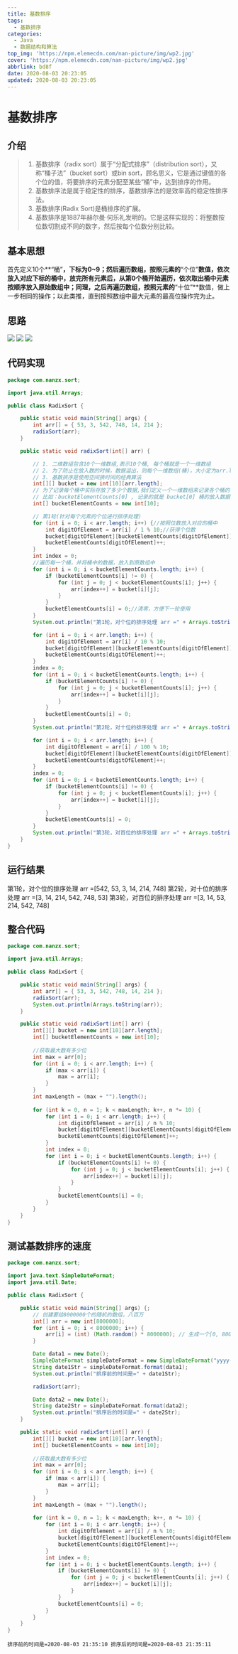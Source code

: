 ```yaml
---
title: 基数排序
tags:
  - 基数排序
categories:
  - Java
  - 数据结构和算法
top_img: 'https://npm.elemecdn.com/nan-picture/img/wp2.jpg'
cover: 'https://npm.elemecdn.com/nan-picture/img/wp2.jpg'
abbrlink: bd8f
date: 2020-08-03 20:23:05
updated: 2020-08-03 20:23:05
---
```


# 基数排序

## 介绍

> 1. 基数排序（radix sort）属于“分配式排序”（distribution sort），又称“桶子法”（bucket sort）或bin sort，顾名思义，它是通过键值的各个位的值，将要排序的元素分配至某些“桶”中，达到排序的作用。
> 2. 基数排序法是属于稳定性的排序，基数排序法的是效率高的稳定性排序法。
> 3. 基数排序(Radix Sort)是桶排序的扩展。
> 4. 基数排序是1887年赫尔曼·何乐礼发明的。它是这样实现的：将整数按位数切割成不同的数字，然后按每个位数分别比较。

## 基本思想

首先定义10个**“桶”**，下标为0~9；然后遍历数组，按照元素的**“个位”**数值，依次放入对应下标的桶中，放完所有元素后，从第0个桶开始遍历，依次取出桶中元素按顺序放入原始数组中；同理，之后再遍历数组，按照元素的**“十位”**数值，做上一步相同的操作；以此类推，直到按照数组中最大元素的最高位操作完为止。

## 思路

![](https://npm.elemecdn.com/nan-picture/blog/20220706215707.png)
![](https://npm.elemecdn.com/nan-picture/blog/20220706215708.png)
![](https://npm.elemecdn.com/nan-picture/blog/20220706215709.png)

## 代码实现

```java
package com.nanzx.sort;

import java.util.Arrays;

public class RadixSort {

	public static void main(String[] args) {
		int arr[] = { 53, 3, 542, 748, 14, 214 };
		radixSort(arr);
	}

	public static void radixSort(int[] arr) {

		// 1. 二维数组包含10个一维数组,表示10个桶, 每个桶就是一个一维数组
		// 2. 为了防止在放入数的时候，数据溢出，则每个一维数组(桶)，大小定为arr.length
		// 3. 基数排序是使用空间换时间的经典算法
		int[][] bucket = new int[10][arr.length];
		// 为了记录每个桶中实际存放了多少个数据,我们定义一个一维数组来记录各个桶的每次放入的数据个数
		// 比如：bucketElementCounts[0] , 记录的就是 bucket[0] 桶的放入数据个数
		int[] bucketElementCounts = new int[10];

		// 第1轮(针对每个元素的个位进行排序处理)
		for (int i = 0; i < arr.length; i++) {//按照位数放入对应的桶中
			int digitOfElement = arr[i] / 1 % 10;//获得个位数
			bucket[digitOfElement][bucketElementCounts[digitOfElement]] = arr[i];
			bucketElementCounts[digitOfElement]++;
		}
		int index = 0;
		//遍历每一个桶，并将桶中的数据，放入到原数组中
		for (int i = 0; i < bucketElementCounts.length; i++) {
			if (bucketElementCounts[i] != 0) {
				for (int j = 0; j < bucketElementCounts[i]; j++) {
					arr[index++] = bucket[i][j];
				}
			}
			bucketElementCounts[i] = 0;//清零，方便下一轮使用
		}
		System.out.println("第1轮，对个位的排序处理 arr =" + Arrays.toString(arr));

		for (int i = 0; i < arr.length; i++) {
			int digitOfElement = arr[i] / 10 % 10;
			bucket[digitOfElement][bucketElementCounts[digitOfElement]] = arr[i];
			bucketElementCounts[digitOfElement]++;
		}
		index = 0;
		for (int i = 0; i < bucketElementCounts.length; i++) {
			if (bucketElementCounts[i] != 0) {
				for (int j = 0; j < bucketElementCounts[i]; j++) {
					arr[index++] = bucket[i][j];
				}
			}
			bucketElementCounts[i] = 0;
		}
		System.out.println("第2轮，对十位的排序处理 arr =" + Arrays.toString(arr));

		for (int i = 0; i < arr.length; i++) {
			int digitOfElement = arr[i] / 100 % 10;
			bucket[digitOfElement][bucketElementCounts[digitOfElement]] = arr[i];
			bucketElementCounts[digitOfElement]++;
		}
		index = 0;
		for (int i = 0; i < bucketElementCounts.length; i++) {
			if (bucketElementCounts[i] != 0) {
				for (int j = 0; j < bucketElementCounts[i]; j++) {
					arr[index++] = bucket[i][j];
				}
			}
			bucketElementCounts[i] = 0;
		}
		System.out.println("第3轮，对百位的排序处理 arr =" + Arrays.toString(arr));
	}
}

```

## 运行结果

第1轮，对个位的排序处理 arr =[542, 53, 3, 14, 214, 748]
第2轮，对十位的排序处理 arr =[3, 14, 214, 542, 748, 53]
第3轮，对百位的排序处理 arr =[3, 14, 53, 214, 542, 748]

## 整合代码

```java
package com.nanzx.sort;

import java.util.Arrays;

public class RadixSort {

	public static void main(String[] args) {
		int arr[] = { 53, 3, 542, 748, 14, 214 };
		radixSort(arr);
		System.out.println(Arrays.toString(arr));
	}

	public static void radixSort(int[] arr) {
		int[][] bucket = new int[10][arr.length];
		int[] bucketElementCounts = new int[10];
		
		//获取最大数有多少位
		int max = arr[0];
		for (int i = 0; i < arr.length; i++) {
			if (max < arr[i]) {
				max = arr[i];
			}
		}
		int maxLength = (max + "").length();
        
		for (int k = 0, n = 1; k < maxLength; k++, n *= 10) {
			for (int i = 0; i < arr.length; i++) {
				int digitOfElement = arr[i] / n % 10;
				bucket[digitOfElement][bucketElementCounts[digitOfElement]] = arr[i];
				bucketElementCounts[digitOfElement]++;
			}
			int index = 0;
			for (int i = 0; i < bucketElementCounts.length; i++) {
				if (bucketElementCounts[i] != 0) {
					for (int j = 0; j < bucketElementCounts[i]; j++) {
						arr[index++] = bucket[i][j];
					}
				}
				bucketElementCounts[i] = 0;
			}
		}
	}
}
```

## 测试基数排序的速度

```java
package com.nanzx.sort;

import java.text.SimpleDateFormat;
import java.util.Date;

public class RadixSort {

	public static void main(String[] args) {;
		// 创建要给8000000个的随机的数组，八百万
		int[] arr = new int[8000000];
		for (int i = 0; i < 8000000; i++) {
			arr[i] = (int) (Math.random() * 8000000); // 生成一个[0, 8000000) 数
		}

		Date data1 = new Date();
		SimpleDateFormat simpleDateFormat = new SimpleDateFormat("yyyy-MM-dd HH:mm:ss");
		String date1Str = simpleDateFormat.format(data1);
		System.out.println("排序前的时间是=" + date1Str);

		radixSort(arr);

		Date data2 = new Date();
		String date2Str = simpleDateFormat.format(data2);
		System.out.println("排序后的时间是=" + date2Str);
	}

	public static void radixSort(int[] arr) {
		int[][] bucket = new int[10][arr.length];
		int[] bucketElementCounts = new int[10];
		
		//获取最大数有多少位
		int max = arr[0];
		for (int i = 0; i < arr.length; i++) {
			if (max < arr[i]) {
				max = arr[i];
			}
		}
		int maxLength = (max + "").length();
        
		for (int k = 0, n = 1; k < maxLength; k++, n *= 10) {
			for (int i = 0; i < arr.length; i++) {
				int digitOfElement = arr[i] / n % 10;
				bucket[digitOfElement][bucketElementCounts[digitOfElement]] = arr[i];
				bucketElementCounts[digitOfElement]++;
			}
			int index = 0;
			for (int i = 0; i < bucketElementCounts.length; i++) {
				if (bucketElementCounts[i] != 0) {
					for (int j = 0; j < bucketElementCounts[i]; j++) {
						arr[index++] = bucket[i][j];
					}
				}
				bucketElementCounts[i] = 0;
			}
		}
	}
}
```

`排序前的时间是=2020-08-03 21:35:10
排序后的时间是=2020-08-03 21:35:11`